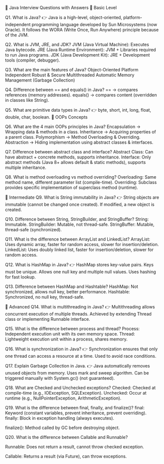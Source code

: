 📌 Java Interview Questions with Answers
🔹 Basic Level

Q1. What is Java?
👉 Java is a high-level, object-oriented, platform-independent programming language developed by Sun Microsystems (now Oracle). It follows the WORA (Write Once, Run Anywhere) principle because of the JVM.


Q2. What is JVM, JRE, and JDK?
JVM (Java Virtual Machine): Executes Java bytecode.
JRE (Java Runtime Environment): JVM + Libraries required to run Java programs.
JDK (Java Development Kit): JRE + Development tools (compiler, debugger).


Q3. What are the main features of Java?
Object-Oriented
Platform Independent
Robust & Secure
Multithreaded
Automatic Memory Management (Garbage Collection)


Q4. Difference between == and equals() in Java?
== → compares references (memory addresses).
equals() → compares content (overridden in classes like String).


Q5. What are primitive data types in Java?
👉 byte, short, int, long, float, double, char, boolean.
🔹 OOPs Concepts


Q6. What are the 4 main OOPs principles in Java?
Encapsulation → Wrapping data & methods in a class.
Inheritance → Acquiring properties of a parent class.
Polymorphism → Method Overloading & Overriding.
Abstraction → Hiding implementation using abstract classes & interfaces.


Q7. Difference between abstract class and interface?
Abstract Class: Can have abstract + concrete methods, supports inheritance.
Interface: Only abstract methods (Java 8+ allows default & static methods), supports multiple inheritance.


Q8. What is method overloading vs method overriding?
Overloading: Same method name, different parameter list (compile-time).
Overriding: Subclass provides specific implementation of superclass method (runtime).


🔹 Intermediate
Q9. What is String immutability in Java?
👉 String objects are immutable (cannot be changed once created).
If modified, a new object is created.



Q10. Difference between String, StringBuilder, and StringBuffer?
String: Immutable.
StringBuilder: Mutable, not thread-safe.
StringBuffer: Mutable, thread-safe (synchronized).


Q11. What is the difference between ArrayList and LinkedList?
ArrayList: Uses dynamic array, faster for random access, slower for insertion/deletion.
LinkedList: Uses doubly linked list, faster for insertion/deletion, slower for random access.


Q12. What is HashMap in Java?
👉 HashMap stores key-value pairs.
Keys must be unique.
Allows one null key and multiple null values.
Uses hashing for fast lookup.


Q13. Difference between HashMap and Hashtable?
HashMap: Not synchronized, allows null key, better performance.
Hashtable: Synchronized, no null key, thread-safe.



🔹 Advanced
Q14. What is multithreading in Java?
👉 Multithreading allows concurrent execution of multiple threads.
Achieved by extending Thread class or implementing Runnable interface.


Q15. What is the difference between process and thread?
Process: Independent execution unit with its own memory space.
Thread: Lightweight execution unit within a process, shares memory.


Q16. What is synchronization in Java?
👉 Synchronization ensures that only one thread can access a resource at a time.
Used to avoid race conditions.

Q17. Explain Garbage Collection in Java.
👉 Java automatically removes unused objects from memory.
Uses mark and sweep algorithm.
Can be triggered manually with System.gc() (not guaranteed).


Q18. What are Checked and Unchecked exceptions?
Checked: Checked at compile-time (e.g., IOException, SQLException).
Unchecked: Occur at runtime (e.g., NullPointerException, ArithmeticException).


Q19. What is the difference between final, finally, and finalize()?
final: Keyword (constant variables, prevent inheritance, prevent overriding).
finally: Block in exception handling (always executes).

finalize(): Method called by GC before destroying object.

Q20. What is the difference between Callable and Runnable?

Runnable: Does not return a result, cannot throw checked exception.

Callable: Returns a result (via Future), can throw exceptions.